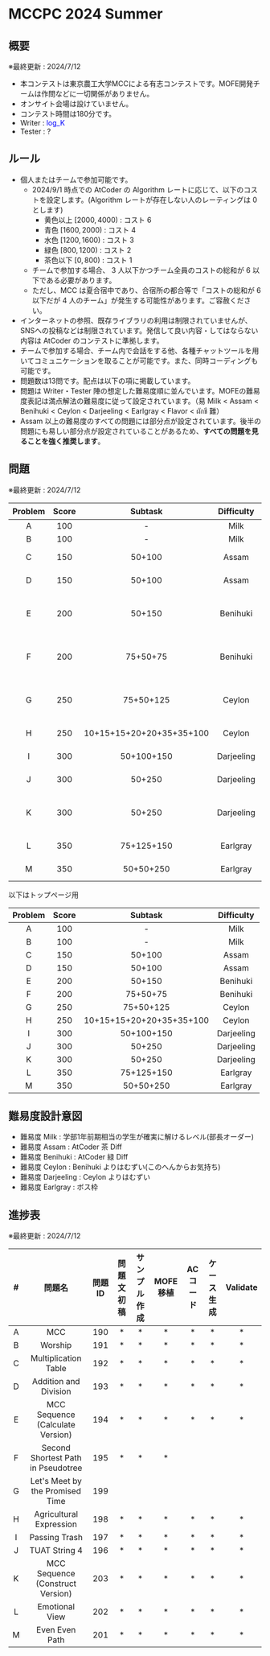 # MCCPC 2024 Summer

## 概要

※最終更新 : 2024/7/12

- 本コンテストは東京農工大学MCCによる有志コンテストです。MOFE開発チームは作問などに一切関係がありません。
- オンサイト会場は設けていません。
- コンテスト時間は180分です。
- Writer : <span style="color:#0000ff">log_K</span>
- Tester : ?

## ルール

- 個人またはチームで参加可能です。
    - 2024/9/1 時点での AtCoder の Algorithm レートに応じて、以下のコストを設定します。(Algorithm レートが存在しない人のレーティングは $0$ とします)
        - 黄色以上 $[2000, 4000)$ : コスト $6$
        - 青色 $[1600, 2000)$ : コスト $4$
        - 水色 $[1200, 1600)$ : コスト $3$
        - 緑色 $[800, 1200)$ : コスト $2$
        - 茶色以下 $[0, 800)$ : コスト $1$
    - チームで参加する場合、 $3$ 人以下かつチーム全員のコストの総和が $6$ 以下である必要があります。
    - ただし、MCC は夏合宿中であり、合宿所の都合等で「コストの総和が $6$ 以下だが $4$ 人のチーム」が発生する可能性があります。ご容赦ください。
- インターネットの参照、既存ライブラリの利用は制限されていませんが、SNSへの投稿などは制限されています。発信して良い内容・してはならない内容は AtCoder のコンテストに準拠します。
- チームで参加する場合、チーム内で会話をする他、各種チャットツールを用いてコミュニケーションを取ることが可能です。また、同時コーディングも可能です。
- 問題数は13問です。配点は以下の項に掲載しています。
- 問題は Writer・Tester 陣の想定した難易度順に並んでいます。MOFEの難易度表記は満点解法の難易度に従って設定されています。（易 Milk < Assam < Benihuki < Ceylon < Darjeeling < Earlgray < Flavor < ผักชี 難）
- Assam 以上の難易度のすべての問題には部分点が設定されています。後半の問題にも易しい部分点が設定されていることがあるため、**すべての問題を見ることを強く推奨します**。

## 問題

※最終更新 : 2024/7/12

|Problem|Score|Subtask|Difficulty|問題名|Tester|
|:-:|:--:|:--:|:--:|:--:|:--:|
|A|100|-|Milk|MCC|kichi2004|
|B|100|-|Milk|Worship|kichi2004|
|C|150|50+100|Assam|Multiplication Table|kichi2004|
|D|150|50+100|Assam|Addition and Division|Nerve|
|E|200|50+150|Benihuki|MCC Sequence (Calculate Version)|totori|
|F|200|75+50+75|Benihuki|Second Shortest Path in Pseudotree|qLethon|
|G|250|75+50+125|Ceylon|Let's Meet by the Promised Time|qLethon|
|H|250|10+15+15+20+20+35+35+100|Ceylon|Agricultual Expression|qLethon|
|I|300|50+100+150|Darjeeling|Passing the Trash|kichi2004|
|J|300|50+250|Darjeeling|TUAT String 4|Nerve|
|K|300|50+250|Darjeeling|MCC Sequence (Construct Version)|totori|
|L|350|75+125+150|Earlgray|Emotional View|Nerve|
|M|350|50+50+250|Earlgray|Even Even Path|totori|

以下はトップページ用

|Problem|Score|Subtask|Difficulty|
|:-:|:--:|:--:|:--:|
|A|100|-|Milk|MCC|
|B|100|-|Milk|Worship|
|C|150|50+100|Assam|
|D|150|50+100|Assam|
|E|200|50+150|Benihuki|
|F|200|75+50+75|Benihuki|
|G|250|75+50+125|Ceylon|
|H|250|10+15+15+20+20+35+35+100|Ceylon|
|I|300|50+100+150|Darjeeling|
|J|300|50+250|Darjeeling|
|K|300|50+250|Darjeeling|
|L|350|75+125+150|Earlgray|
|M|350|50+50+250|Earlgray|

## 難易度設計意図

- 難易度 Milk : 学部1年前期相当の学生が確実に解けるレベル(部長オーダー)
- 難易度 Assam : AtCoder 茶 Diff
- 難易度 Benihuki : AtCoder 緑 Diff
- 難易度 Ceylon : Benihuki よりはむずい(このへんからお気持ち)
- 難易度 Darjeeling : Ceylon よりはむずい
- 難易度 Earlgray : ボス枠

## 進捗表

※最終更新 : 2024/7/12

|#|問題名|問題ID|問題文初稿|サンプル作成|MOFE移植|ACコード|ケース生成|Validate|
|:--:|:--:|:--:|:--:|:--:|:--:|:--:|:--:|:--:|
|A|MCC|190|*|*|*|*|*|*|
|B|Worship|191|*|*|*|*|*|*|
|C|Multiplication Table|192|*|*|*|*|*|*|
|D|Addition and Division|193|*|*|*|*|*|*|
|E|MCC Sequence (Calculate Version)|194|*|*|*|*|*|*|
|F|Second Shortest Path in Pseudotree|195|*|*|*||||
|G|Let's Meet by the Promised Time|199|||||||
|H|Agricultural Expression|198|*|*|*|*|*|*|
|I|Passing Trash|197|*|*|*|*|*|*|
|J|TUAT String 4|196|*|*|*|*|*|*|
|K|MCC Sequence (Construct Version)|203|*|*|*|*|*|*|
|L|Emotional View|202|*|*|*|*|*|*|
|M|Even Even Path|201|*|*|*|*|*|*|
